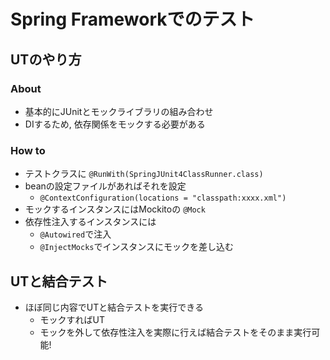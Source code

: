# Spring Frameworkでのテスト

## UTのやり方

### About

- 基本的にJUnitとモックライブラリの組み合わせ
- DIするため, 依存関係をモックする必要がある

### How to

- テストクラスに `@RunWith(SpringJUnit4ClassRunner.class)`
- beanの設定ファイルがあればそれを設定
  - `@ContextConfiguration(locations = "classpath:xxxx.xml")`
- モックするインスタンスにはMockitoの `@Mock`
- 依存性注入するインスタンスには
  - `@Autowired`で注入
  - `@InjectMocks`でインスタンスにモックを差し込む

## UTと結合テスト

- ほぼ同じ内容でUTと結合テストを実行できる
  - モックすればUT
  - モックを外して依存性注入を実際に行えば結合テストをそのまま実行可能!